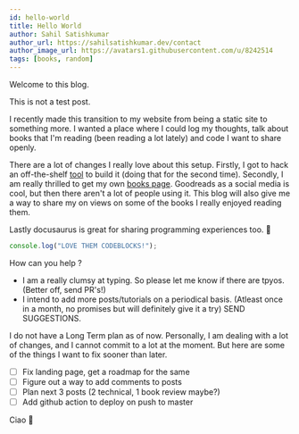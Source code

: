 ```yaml
---
id: hello-world
title: Hello World
author: Sahil Satishkumar
author_url: https://sahilsatishkumar.dev/contact
author_image_url: https://avatars1.githubusercontent.com/u/8242514
tags: [books, random]
---
```


Welcome to this blog.

<!--truncate-->

This is not a test post.

I recently made this transition to my website from being a static site to something more. I wanted a place where I could log my thoughts, talk about books that I'm reading (been reading a lot lately) and code I want to share openly.

There are a lot of changes I really love about this setup. Firstly, I got to hack an off-the-shelf [tool](https://docusaurus.io/) to build it (doing that for the second time). Secondly, I am really thrilled to get my own [books page](/books). Goodreads as a social media is cool, but then there aren't a lot of people using it. This blog will also give me a way to share my on views on some of the books I really enjoyed reading them.

Lastly docusaurus is great for sharing programming experiences too. 🙂

```js
console.log("LOVE THEM CODEBLOCKS!");
```

How can you help ?

- I am a really clumsy at typing. So please let me know if there are tpyos. (Better off, send PR's!)
- I intend to add more posts/tutorials on a periodical basis. (Atleast once in a month, no promises but will definitely give it a try) SEND SUGGESTIONS.

I do not have a Long Term plan as of now. Personally, I am dealing with a lot of changes, and I cannot commit to a lot at the moment. But here are some of the things I want to fix sooner than later.

- [ ] Fix landing page, get a roadmap for the same
- [ ] Figure out a way to add comments to posts
- [ ] Plan next 3 posts (2 technical, 1 book review maybe?)
- [ ] Add github action to deploy on push to master

Ciao 👋
